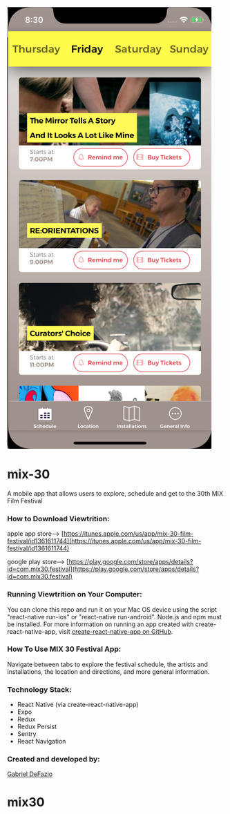 ![preview](./assets/images/preview_schedule.png)  
# mix-30
A mobile app that allows users to explore, schedule and get to the 30th MIX Film Festival

### How to Download Viewtrition:
apple app store-->
[https://itunes.apple.com/us/app/mix-30-film-festival/id1361611744](https://itunes.apple.com/us/app/mix-30-film-festival/id1361611744)

google play store-->
[https://play.google.com/store/apps/details?id=com.mix30.festival](https://play.google.com/store/apps/details?id=com.mix30.festival)

### Running Viewtrition on Your Computer:
You can clone this repo and run it on your Mac OS device using the script "react-native run-ios" or "react-native run-android". Node.js and npm must be installed. For more information on running an app created with create-react-native-app, visit [create-react-native-app on GitHub](https://github.com/react-community/create-react-native-app).

### How To Use MIX 30 Festival App:
Navigate between tabs to explore the festival schedule, the artists and installations, the location and directions, and more general information.

### Technology Stack:
* React Native (via create-react-native-app)
* Expo
* Redux
* Redux Persist
* Sentry
* React Navigation

### Created and developed by:
[Gabriel DeFazio](https://github.com/gabrieldefazio)
# mix30
